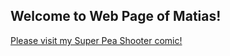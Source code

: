 ## Welcome to Web Page of Matias!

[Please visit my Super Pea Shooter comic!](https://matiassole.github.io/superpeashooter/)
